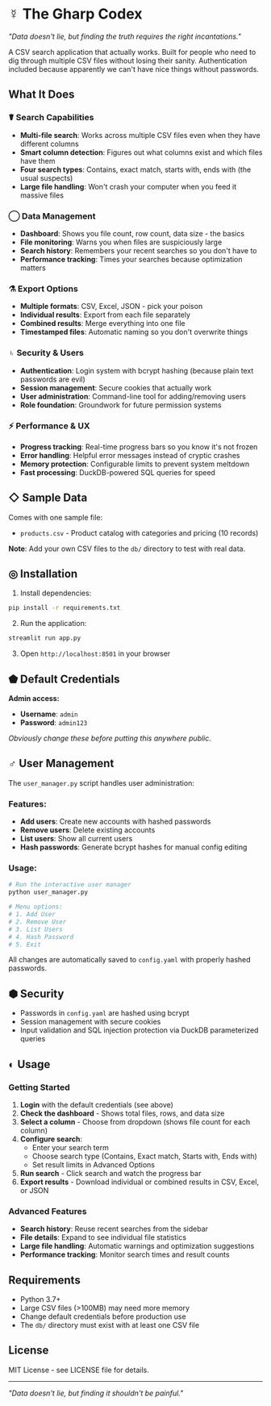 # ☿ The Gharp Codex

*"Data doesn't lie, but finding the truth requires the right incantations."*

A CSV search application that actually works. Built for people who need to dig through multiple CSV files without losing their sanity. Authentication included because apparently we can't have nice things without passwords.

## What It Does

### ☤ **Search Capabilities**
- **Multi-file search**: Works across multiple CSV files even when they have different columns
- **Smart column detection**: Figures out what columns exist and which files have them
- **Four search types**: Contains, exact match, starts with, ends with (the usual suspects)
- **Large file handling**: Won't crash your computer when you feed it massive files

### ◯ **Data Management**
- **Dashboard**: Shows you file count, row count, data size - the basics
- **File monitoring**: Warns you when files are suspiciously large
- **Search history**: Remembers your recent searches so you don't have to
- **Performance tracking**: Times your searches because optimization matters

### ⚗ **Export Options**
- **Multiple formats**: CSV, Excel, JSON - pick your poison
- **Individual results**: Export from each file separately
- **Combined results**: Merge everything into one file
- **Timestamped files**: Automatic naming so you don't overwrite things

### ♄ **Security & Users**
- **Authentication**: Login system with bcrypt hashing (because plain text passwords are evil)
- **Session management**: Secure cookies that actually work
- **User administration**: Command-line tool for adding/removing users
- **Role foundation**: Groundwork for future permission systems

### ⚡ **Performance & UX**
- **Progress tracking**: Real-time progress bars so you know it's not frozen
- **Error handling**: Helpful error messages instead of cryptic crashes
- **Memory protection**: Configurable limits to prevent system meltdown
- **Fast processing**: DuckDB-powered SQL queries for speed

## ◇ Sample Data

Comes with one sample file:

- `products.csv` - Product catalog with categories and pricing (10 records)

**Note**: Add your own CSV files to the `db/` directory to test with real data.

## ◎ Installation

1. Install dependencies:
```bash
pip install -r requirements.txt
```

2. Run the application:
```bash
streamlit run app.py
```

3. Open `http://localhost:8501` in your browser

## ⬟ Default Credentials

**Admin access:**
- **Username**: `admin`
- **Password**: `admin123`

*Obviously change these before putting this anywhere public.*

## ♂ User Management

The `user_manager.py` script handles user administration:

### Features:
- **Add users**: Create new accounts with hashed passwords
- **Remove users**: Delete existing accounts
- **List users**: Show all current users
- **Hash passwords**: Generate bcrypt hashes for manual config editing

### Usage:
```bash
# Run the interactive user manager
python user_manager.py

# Menu options:
# 1. Add User
# 2. Remove User
# 3. List Users
# 4. Hash Password
# 5. Exit
```

All changes are automatically saved to `config.yaml` with properly hashed passwords.

## ⬢ Security

- Passwords in `config.yaml` are hashed using bcrypt
- Session management with secure cookies
- Input validation and SQL injection protection via DuckDB parameterized queries

## ◐ Usage

### **Getting Started**
1. **Login** with the default credentials (see above)
2. **Check the dashboard** - Shows total files, rows, and data size
3. **Select a column** - Choose from dropdown (shows file count for each column)
4. **Configure search**:
   - Enter your search term
   - Choose search type (Contains, Exact match, Starts with, Ends with)
   - Set result limits in Advanced Options
5. **Run search** - Click search and watch the progress bar
6. **Export results** - Download individual or combined results in CSV, Excel, or JSON

### **Advanced Features**
- **Search history**: Reuse recent searches from the sidebar
- **File details**: Expand to see individual file statistics
- **Large file handling**: Automatic warnings and optimization suggestions
- **Performance tracking**: Monitor search times and result counts

## Requirements

- Python 3.7+
- Large CSV files (>100MB) may need more memory
- Change default credentials before production use
- The `db/` directory must exist with at least one CSV file

## License

MIT License - see LICENSE file for details.

---

*"Data doesn't lie, but finding it shouldn't be painful."*